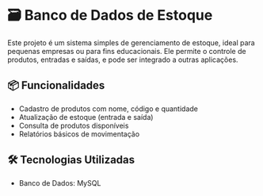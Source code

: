 # 🗃️ Banco de Dados de Estoque

Este projeto é um sistema simples de gerenciamento de estoque, ideal para pequenas empresas ou para fins educacionais. Ele permite o controle de produtos, entradas e saídas, e pode ser integrado a outras aplicações.

## 📦 Funcionalidades

- Cadastro de produtos com nome, código e quantidade
- Atualização de estoque (entrada e saída)
- Consulta de produtos disponíveis
- Relatórios básicos de movimentação

## 🛠️ Tecnologias Utilizadas

- Banco de Dados: MySQL 

